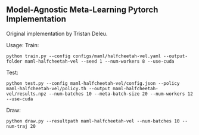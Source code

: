 ## Model-Agnostic Meta-Learning Pytorch Implementation

Original implementation by Tristan Deleu.

Usage:
Train:

```
python train.py --config configs/maml/halfcheetah-vel.yaml --output-folder maml-halfcheetah-vel --seed 1 --num-workers 8 --use-cuda
```
Test:

```
python test.py --config maml-halfcheetah-vel/config.json --policy maml-halfcheetah-vel/policy.th --output maml-halfcheetah-vel/results.npz --num-batches 10 --meta-batch-size 20 --num-workers 12 --use-cuda
```

Draw:

```
python draw.py --resultpath maml-halfcheetah-vel --num-batches 10 --num-traj 20 
```